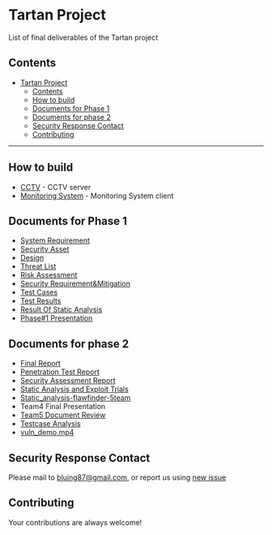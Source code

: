 # Tartan Project
List of final deliverables of the Tartan project


## Contents
- [Tartan Project](#tartan-project)
  - [Contents](#contents)
  - [How to build](#how-to-build)
  - [Documents for Phase 1](#documents-for-phase-1)
  - [Documents for phase 2](#documents-for-phase-2)
  - [Security Response Contact](#security-response-contact)
  - [Contributing](#contributing)

----
## How to build
- [CCTV](./LgFaceRecDemoTCP_Jetson_NanoV2/README.md) - CCTV server
- [Monitoring System](./MonitoringSystem/README.md) - Monitoring System client

## Documents for Phase 1
- [System Requirement](./documents/phase1/Software%20Requirements.pdf)
- [Security Asset](./documents/phase1/Security%20Asset%20Identification.pdf)
- [Design](./documents/phase1/Software%20Design.pdf)
- [Threat List](./documents/phase1/CCTV_ThreatList_STRIDE_and_PnG.xlsx)
- [Risk Assessment](./documents/phase1/Risk%20Assessment.xlsx)
- [Security Requirement&Mitigation](./documents/phase1/Security%20Requirement_Mitigation_TCs.xlsx)
- [Test Cases](./documents/phase1/Test%20cases.pdf)
- [Test Results](./documents/phase1/Test%20Case%20results%20report.xlsx)
- [Result Of Static Analysis](./documents/phase1/static-analysis%20report.xlsx)
- [Phase#1 Presentation](./documents/phase1/Team4%20phase1%20presentation.pdf)

## Documents for phase 2
- [Final Report](./documents/phase2/Final%20Report.pdf)
- [Penetration Test Report](./documents/phase2/submaterials/Penetration%20Test%20Report.pdf)
- [Security Assessment Report](./documents/phase2/Security%20Assessment%20Report.pdf)
- [Static Analysis and Exploit Trials](./documents/phase2/submaterials/Static%20Analysis%20and%20Exploit%20Trials.pdf)
- [Static_analysis-flawfinder-5team](./documents/phase2/submaterials/Static_analysis-flawfinder-5team.xlsx)
- Team4 Final Presentation
- [Team5 Document Review](./documents/phase2/submaterials/Team5%20Document%20Review.pdf)
- [Testcase Analysis](./documents/phase2/submaterials/Testcase%20Analysis.xlsx)
- [vuln_demo.mp4](./documents/phase2/vuln_demo.mp4)

## Security Response Contact
Please mail to bluing87@gmail.com, or report us using [new issue](https://github.com/hijang/lsc_cctv/issues/new)

## Contributing
Your contributions are always welcome!
